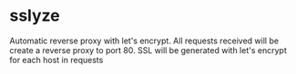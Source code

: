 # sslyze
Automatic reverse proxy with let's encrypt. All requests received will be create a reverse proxy to port 80. SSL will be generated with let's encrypt for each host in requests
